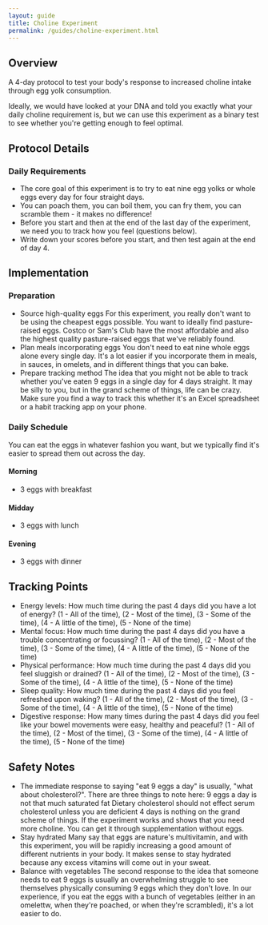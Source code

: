 ```yaml
---
layout: guide
title: Choline Experiment
permalink: /guides/choline-experiment.html
---
```


## Overview
A 4-day protocol to test your body's response to increased choline intake through egg yolk consumption.

Ideally, we would have looked at your DNA and told you exactly what your daily choline requirement is, but we can use this experiment as a binary test to see whether you're getting enough to feel optimal. 

## Protocol Details
### Daily Requirements
- The core goal of this experiment is to try to eat nine egg yolks or whole eggs every day for four straight days.
- You can poach them, you can boil them, you can fry them, you can scramble them - it makes no difference!
- Before you start and then at the end of the last day of the experiment, we need you to track how you feel (questions below).
- Write down your scores before you start, and then test again at the end of day 4.

## Implementation
### Preparation
- Source high-quality eggs
  For this experiment, you really don't want to be using the cheapest eggs possible. You want to ideally find pasture-raised eggs. Costco or Sam's Club have the most affordable and also the highest quality pasture-raised eggs that we've reliably found.
- Plan meals incorporating eggs
  You don't need to eat nine whole eggs alone every single day. It's a lot easier if you incorporate them in meals, in sauces, in omelets, and in different things that you can bake.
- Prepare tracking method
  The idea that you might not be able to track whether you've eaten 9 eggs in a single day for 4 days straight. It may be silly to you, but in the grand scheme of things, life can be crazy. Make sure you find a way to track this whether it's an Excel spreadsheet or a habit tracking app on your phone.

### Daily Schedule
You can eat the eggs in whatever fashion you want, but we typically find it's easier to spread them out across the day. 
#### Morning
- 3 eggs with breakfast
#### Midday
- 3 eggs with lunch
#### Evening
- 3 eggs with dinner

## Tracking Points
- Energy levels: How much time during the past 4 days did you have a lot of energy?
  (1 - All of the time), (2 - Most of the time), (3 - Some of the time),  (4 - A little of the time), (5 - None of the time)
- Mental focus: How much time during the past 4 days did you have a trouble concentrating or focussing?
  (1 - All of the time), (2 - Most of the time), (3 - Some of the time),  (4 - A little of the time), (5 - None of the time)
- Physical performance: How much time during the past 4 days did you feel sluggish or drained?
  (1 - All of the time), (2 - Most of the time), (3 - Some of the time),  (4 - A little of the time), (5 - None of the time)
- Sleep quality: How much time during the past 4 days did you feel refreshed upon waking?
  (1 - All of the time), (2 - Most of the time), (3 - Some of the time),  (4 - A little of the time), (5 - None of the time)
- Digestive response: How many times during the past 4 days did you feel like your bowel movements were easy, healthy and peaceful?
  (1 - All of the time), (2 - Most of the time), (3 - Some of the time),  (4 - A little of the time), (5 - None of the time)

## Safety Notes
- The immediate response to saying "eat 9 eggs a day" is usually, "what about cholesterol?". There are three things to note here:
  9 eggs a day is not that much saturated fat
  Dietary cholesterol should not effect serum cholesterol unless you are deficient
  4 days is nothing on the grand scheme of things. If the experiment works and shows that you need more choline. You can get it through supplementation without eggs.
- Stay hydrated
  Many say that eggs are nature's multivitamin, and with this experiment, you will be rapidly increasing a good amount of different nutrients in your body. It makes sense to stay hydrated because any excess vitamins will come out in your sweat.
- Balance with vegetables
  The second response to the idea that someone needs to eat 9 eggs is usually an overwhelming struggle to see themselves physically consuming 9 eggs which they don't love. In our experience, if you eat the eggs with a bunch of vegetables (either in an omelettw, when they're poached, or when they're scrambled), it's a lot easier to do. 
